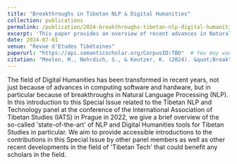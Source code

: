 ```yaml
---
title: "Breakthroughs in Tibetan NLP & Digital Humanities"
collection: publications
permalink: /publication/2024-breakthroughs-tibetan-nlp-digital-humanities
excerpt: 'This paper provides an overview of recent advances in Natural Language Processing and Digital Humanities tools for Tibetan Studies, based on a panel at the 2022 IATS conference in Prague.'
date: 2024-07-01
venue: "Revue d'Etudes Tibétaines"
paperurl: "https://api.semanticscholar.org/CorpusID:TBD"  # You may want to update this URL
citation: "Meelen, M., Nehrdich, S., & Keutzer, K. (2024). &quot;Breakthroughs in Tibetan NLP & Digital Humanities.&quot; <i>Revue d'Etudes Tibétaines</i>, no. 72, pp. 5-25."
---
```

The field of Digital Humanities has been transformed in recent years, 
not just because of advances in computing software and hardware, 
but in particular because of breakthroughs in Natural Language Processing (NLP). 
In this introduction to this Special Issue related to the Tibetan 
NLP and Technology panel at the conference of the International Association 
of Tibetan Studies (IATS) in Prague in 2022, we give a brief overview of the 
so-called 'state-of-the-art' of NLP and Digital Humanities tools for Tibetan 
Studies in particular. We aim to provide accessible introductions to the contributions 
in this Special Issue by other panel members as well as other recent 
developments in the field of 'Tibetan Tech' that could benefit any scholars in 
the field.